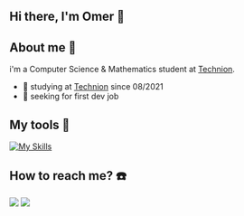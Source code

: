 ## Hi there, I'm Omer 👋

## About me 🥷

 i'm a Computer Science & Mathematics student at [Technion](https://www.technion.ac.il/).

- 📖 studying at [Technion](https://www.technion.ac.il/) since 08/2021
- 🔎 seeking for first dev job

## My tools 🧰
[![My Skills](https://skillicons.dev/icons?i=c,cpp,go,bash,python,kali,linux)](https://skillicons.dev)


## How to reach me? ☎️
[<img src="https://img.icons8.com/fluency/48/linkedin.png">](https://www.linkedin.com/in/omerrlevi/)
[<img src="https://img.icons8.com/color/48/gmail-new.png">](mailto:omerlevi0@gmail.com)
